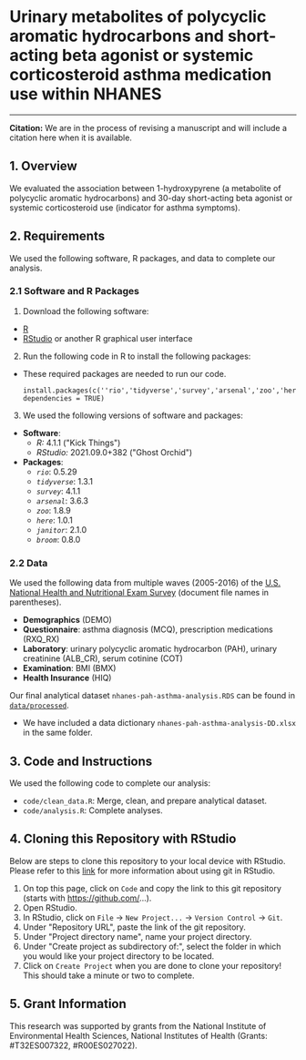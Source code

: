 # Urinary metabolites of polycyclic aromatic hydrocarbons and short-acting beta agonist or systemic corticosteroid asthma medication use within NHANES 

***

**Citation:** We are in the process of revising a manuscript and will include a citation here when it is available. 

## 1. Overview
We evaluated the association between 1-hydroxypyrene (a metabolite of polycyclic aromatic hydrocarbons) and 30-day short-acting beta agonist or systemic corticosteroid use (indicator for asthma symptoms).

## 2. Requirements
We used the following software, R packages, and data to complete our analysis.

### 2.1 Software and R Packages
1. Download the following software: 
- [R](https://cran.r-project.org/bin/windows/base/)
- [RStudio](https://www.rstudio.com/products/rstudio/download/#download) or another R graphical user interface
2. Run the following code in R to install the following packages:
- These required packages are needed to run our code. 
	```installation	
	install.packages(c(''rio','tidyverse','survey','arsenal','zoo','here','janitor','broom'), dependencies = TRUE)
	```
3. We used the following versions of software and packages:
- **Software**:
	- *R:* 4.1.1 ("Kick Things")
	- *RStudio:* 2021.09.0+382 ("Ghost Orchid")
- **Packages**:
	- *`rio`*: 0.5.29 
	- *`tidyverse`*: 1.3.1 
	- *`survey`*: 4.1.1 
	- *`arsenal`*: 3.6.3 
	- *`zoo`*: 1.8.9 
	- *`here`*: 1.0.1 
	- *`janitor`*: 2.1.0 
	- *`broom`*: 0.8.0 

### 2.2 Data
We used the following data from multiple waves (2005-2016) of the [U.S. National Health and Nutritional Exam Survey](https://wwwn.cdc.gov/nchs/nhanes/) (document file names in parentheses).

- **Demographics** (DEMO)
- **Questionnaire**: asthma diagnosis (MCQ), prescription medications (RXQ_RX)
- **Laboratory**: urinary polycyclic aromatic hydrocarbon (PAH), urinary creatinine (ALB_CR), serum cotinine (COT)
- **Examination**: BMI (BMX)
- **Health Insurance** (HIQ)

Our final analytical dataset `nhanes-pah-asthma-analysis.RDS` can be found in [`data/processed`](https://github.com/phispu-columbia/stingone-nhanes-pah-asthma/tree/main/data/processed).

- We have included a data dictionary `nhanes-pah-asthma-analysis-DD.xlsx` in the same folder.

## 3. Code and Instructions
We used the following code to complete our analysis: 

- `code/clean_data.R`: Merge, clean, and prepare analytical dataset.
- `code/analysis.R`: Complete analyses.

## 4. Cloning this Repository with RStudio
Below are steps to clone this repository to your local device with RStudio. Please refer to this [link](https://resources.github.com/github-and-rstudio/) for more information about using git in RStudio.

1. On top this page, click on `Code` and copy the link to this git repository (starts with https://github.com/...).
2. Open RStudio.
3. In RStudio, click on `File` &rarr; `New Project...` &rarr; `Version Control` &rarr; `Git`.
4. Under "Repository URL", paste the link of the git repository.
5. Under "Project directory name", name your project directory.
6. Under "Create project as subdirectory of:", select the folder in which you would like your project directory to be located.
7. Click on `Create Project` when you are done to clone your repository! This should take a minute or two to complete.

## 5. Grant Information
This research was supported by grants from the National Institute of Environmental Health Sciences, National Institutes of Health (Grants: #T32ES007322, #R00ES027022).